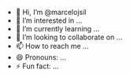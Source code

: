 - 👋 Hi, I’m @marcelojsil
- 👀 I’m interested in ...
- 🌱 I’m currently learning ...
- 💞️ I’m looking to collaborate on ...
- 📫 How to reach me ...
- 😄 Pronouns: ...
- ⚡ Fun fact: ...

<!---
marcelojsil/marcelojsil is a ✨ special ✨ repository because its `README.md` (this file) appears on your GitHub profile.
You can click the Preview link to take a look at your changes.
--->
